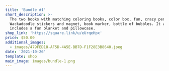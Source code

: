 ```yaml
---
title: 'Bundle #1'
short_description: >-
  The two books with matching coloring books, color box, fun, crazy pen,
  Wackadoodle stickers and magnet, book marker, bottle of bubbles. It also
  includes a fun blanket and pillowcase.
shop_link: 'https://square.link/u/eUrqeHpx'
price: $50.00
additional_images:
  - images/479FED18-AF5D-4A5E-BB7D-F1F28E3B8640.jpeg
date: '2021-10-26'
template: shop
main_image: images/bundle-1.png
---
```

